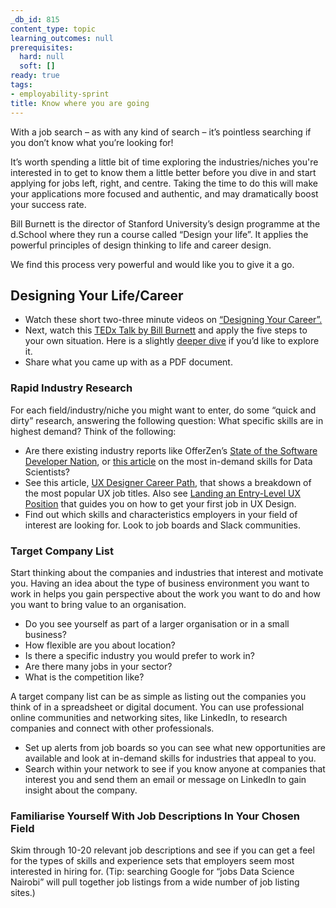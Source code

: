 ```yaml
---
_db_id: 815
content_type: topic
learning_outcomes: null
prerequisites:
  hard: null
  soft: []
ready: true
tags:
- employability-sprint
title: Know where you are going
---
```


With a job search – as with any kind of search – it’s pointless searching if you don’t know what you’re looking for! 

It’s worth spending a little bit of time exploring the industries/niches you're interested in to get to know them a little better before you dive in and start applying for jobs left, right, and centre. Taking the time to do this will make your applications more focused and authentic, and may dramatically boost your success rate. 

Bill Burnett is the director of Stanford University’s design programme at the d.School where they run a course called “Design your life”. It applies the powerful principles of design thinking to life and career design. 

We find this process very powerful and would like you to give it a go. 

## Designing Your Life/Career
- Watch these short two-three minute videos on [“Designing Your Career”.](https://www.youtube.com/playlist?list=PLjwFGCpXfsbcwkoYlMtonFbC7qmxqNovT)
- Next, watch this [TEDx Talk by Bill Burnett](https://www.youtube.com/watch?v=SemHh0n19LA&ab_channel=TEDxTalks) and apply the five steps to your own situation. Here is a slightly [deeper dive](https://www.youtube.com/watch?v=CTA7ax-4fnc&ab_channel=StanfordOnline) if you’d like to explore it. 
- Share what you came up with as a PDF document. 

### Rapid Industry Research
For each field/industry/niche you might want to enter, do some “quick and dirty” research, answering the following question: What specific skills are in highest demand? Think of the following:

- Are there existing industry reports like OfferZen’s [State of the Software Developer Nation](https://www.offerzen.com/reports/software-developer-south-africa/), or [this article](https://towardsdatascience.com/the-most-in-demand-skills-for-data-scientists-in-2021-4b2a808f4005) on the most in-demand skills for Data Scientists?
- See this article, [UX Designer Career Path](https://www.thinkful.com/blog/ux-designer-career-path/), that shows a breakdown of the most popular UX job titles. Also see [Landing an Entry-Level UX Position](https://xd.adobe.com/ideas/career-tips/how-to-get-into-ux-design/) that guides you on how to get your first job in UX Design.
- Find out which skills and characteristics employers in your field of interest are looking for. Look to job boards and Slack communities. 

### Target Company List
Start thinking about the companies and industries that interest and motivate you. Having an idea about the type of business environment you want to work in helps you gain perspective about the work you want to do and how you want to bring value to an organisation. 

- Do you see yourself as part of a larger organisation or in a small business? 
- How flexible are you about location? 
- Is there a specific industry you would prefer to work in? 
- Are there many jobs in your sector?
- What is the competition like?

A target company list can be as simple as listing out the companies you think of in a spreadsheet or digital document. You can use professional online communities and networking sites, like LinkedIn, to research companies and connect with other professionals. 

- Set up alerts from job boards so you can see what new opportunities are available and look at in-demand skills for industries that appeal to you. 
- Search within your network to see if you know anyone at companies that interest you and send them an email or message on LinkedIn to gain insight about the company.

### Familiarise Yourself With Job Descriptions In Your Chosen Field
Skim through 10-20 relevant job descriptions and see if you can get a feel for the types of skills and experience sets that employers seem most interested in hiring for. (Tip: searching Google for “jobs Data Science Nairobi” will pull together job listings from a wide number of job listing sites.)